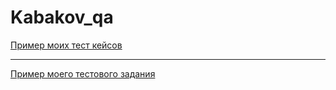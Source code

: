 # Kabakov_qa
[Пример моих тест кейсов](https://docs.google.com/spreadsheets/d/1n83Z6brMtWT_ZjSw68RSUmroaNk07EraxWFykKO0DOk/edit#gid=0)


---


[Пример моего тестового задания](https://docs.google.com/spreadsheets/d/1XgbqGDbhr-jzaHJvkRw4C0tgjnE4uZ8hUdURgZBB2v8/edit#gid=279452403)